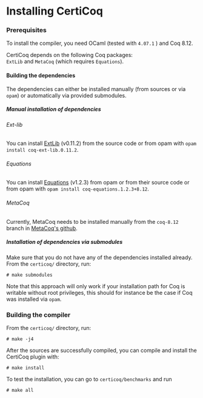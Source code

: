 # Installing CertiCoq

### Prerequisites

To install the compiler, you need OCaml (tested with `4.07.1` ) and Coq 8.12.

CertiCoq depends on the following Coq packages:  
`ExtLib` and `MetaCoq` (which requires `Equations`).

#### Building the dependencies

The dependencies can either be installed manually (from sources or via `opam`) or automatically via provided submodules.

##### Manual installation of dependencies

###### Ext-lib

You can install [ExtLib](https://github.com/coq-community/coq-ext-lib) (v0.11.2) from the source code or from opam with `opam install coq-ext-lib.0.11.2`.

###### Equations

You can install [Equations](https://github.com/mattam82/Coq-Equations) (v1.2.3) from opam or from their source code or from opam with `opam install coq-equations.1.2.3+8.12`.

###### MetaCoq

Currently, MetaCoq needs to be installed manually from the `coq-8.12` branch in [MetaCoq's github](https://github.com/MetaCoq/metacoq/tree/coq-8.12). 

##### Installation of dependencies via submodules

Make sure that you do not have any of the dependencies installed already.
From the `certicoq/` directory, run:

    # make submodules
    
Note that this approach will only work if your installation path for Coq is writable without root privileges, this should for instance be the case if Coq was installed via `opam`.

### Building the compiler

  From the `certicoq/` directory, run:

    # make -j4

  After the sources are successfully compiled, you can compile and
  install the CertiCoq plugin with:

    # make install

  To test the installation, you can go to `certicoq/benchmarks` and run

    # make all
